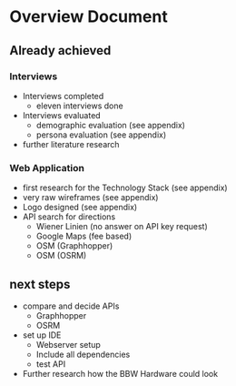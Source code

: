# Overview Document

## Already achieved
### Interviews
- Interviews completed
	- eleven interviews done
- Interviews evaluated 
	- demographic evaluation (see appendix)
	- persona evaluation (see appendix)
- further literature research
### Web Application
- first research for the Technology Stack (see appendix)
- very raw wireframes (see appendix)
- Logo designed (see appendix)
- API search for directions
	- Wiener Linien (no answer on API key request)
	- Google Maps (fee based)
	- OSM (Graphhopper)
	- OSM (OSRM)
## next steps
- compare and decide APIs
	- Graphhopper
	- OSRM
- set up IDE 
	- Webserver setup
	- Include all dependencies
	- test API
- Further research how the BBW Hardware could look